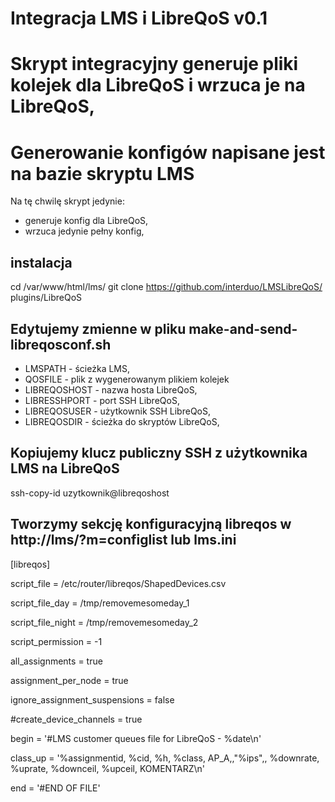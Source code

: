 # Integracja LMS i LibreQoS v0.1

# Skrypt integracyjny generuje pliki kolejek dla LibreQoS i wrzuca je na LibreQoS, 
# Generowanie konfigów napisane jest na bazie skryptu LMS

Na tę chwilę skrypt jedynie:
- generuje konfig dla LibreQoS,
- wrzuca jedynie pełny konfig,

## instalacja
cd /var/www/html/lms/
git clone https://github.com/interduo/LMSLibreQoS/ plugins/LibreQoS

## Edytujemy zmienne w pliku make-and-send-libreqosconf.sh
- LMSPATH - ścieżka LMS,
- QOSFILE - plik z wygenerowanym plikiem kolejek
- LIBREQOSHOST - nazwa hosta LibreQoS,
- LIBRESSHPORT - port SSH LibreQoS,
- LIBREQOSUSER - użytkownik SSH LibreQoS,
- LIBREQOSDIR - ścieżka do skryptów LibreQoS,

## Kopiujemy klucz publiczny SSH z użytkownika LMS na LibreQoS
ssh-copy-id uzytkownik@libreqoshost

## Tworzymy sekcję konfiguracyjną libreqos w http://lms/?m=configlist lub lms.ini

[libreqos]

script_file = /etc/router/libreqos/ShapedDevices.csv

script_file_day = /tmp/removemesomeday_1

script_file_night = /tmp/removemesomeday_2

script_permission = -1

all_assignments = true

assignment_per_node = true

ignore_assignment_suspensions = false

#create_device_channels = true

begin = '#LMS customer queues file for LibreQoS - %date\n'

class_up = '%assignmentid, %cid, %h, %class, AP_A,,"%ips",, %downrate, %uprate, %downceil, %upceil, KOMENTARZ\n'

end = '#END OF FILE'
